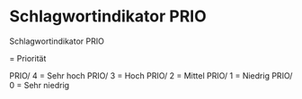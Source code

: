# Schlagwortindikator PRIO

Schlagwortindikator PRIO

= Priorität

PRIO/ 4 = Sehr hoch
PRIO/ 3 = Hoch
PRIO/ 2 = Mittel
PRIO/ 1 = Niedrig
PRIO/ 0 = Sehr niedrig


